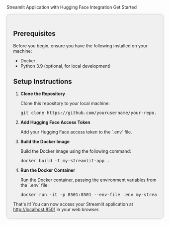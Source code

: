 Streamlit Application with Hugging Face Integration
Get Started
<div style="background-color: #f0f0f0; padding: 20px; border: 1px solid #ccc; border-radius: 10px; box-shadow: 0 0 10px rgba(0,0,0,0.1);"> <h2>Prerequisites</h2> <p>Before you begin, ensure you have the following installed on your machine:</p> <ul> <li>Docker</li> <li>Python 3.9 (optional, for local development)</li> </ul> <h2>Setup Instructions</h2> <ol> <li><strong>Clone the Repository</strong> <p>Clone this repository to your local machine:</p> <pre>git clone https://github.com/yourusername/your-repo.git cd your-repo</pre> </li> <li><strong>Add Hugging Face Access Token</strong> <p>Add your Hugging Face access token to the `.env` file.</p> </li> <li><strong>Build the Docker Image</strong> <p>Build the Docker image using the following command:</p> <pre>docker build -t my-streamlit-app .</pre> </li> <li><strong>Run the Docker Container</strong> <p>Run the Docker container, passing the environment variables from the `.env` file:</p> <pre>docker run -it -p 8501:8501 --env-file .env my-streamlit-app</pre> </li> </ol>
That's it! You can now access your Streamlit application at <a href="http://localhost:8501">http://localhost:8501</a> in your web browser.

